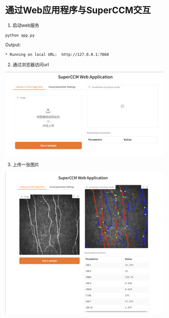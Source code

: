 # 通过Web应用程序与SuperCCM交互

1. 启动web服务

```shell
python app.py
```
Output:
```text
* Running on local URL:  http://127.0.0.1:7860
```

2. 通过浏览器访问url

<img src="assets/web/app_cn.png">

3. 上传一张图片

<img src="assets/web/app_2.png">